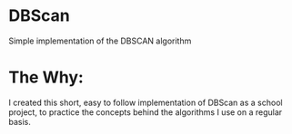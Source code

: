 # DBScan
Simple implementation of the DBSCAN algorithm

# The Why:
I created this short, easy to follow implementation of DBScan as a school project, to practice the concepts behind the algorithms I use on a regular basis.


